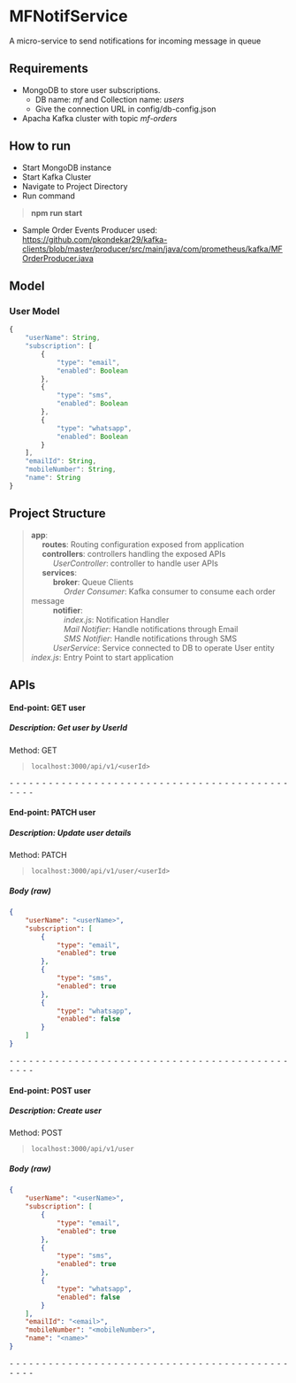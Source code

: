 # MFNotifService

A micro-service to send notifications for incoming message in queue

## Requirements
- MongoDB to store user subscriptions. 
  - DB name: *mf* and Collection name: *users*
  - Give the connection URL in config/db-config.json
- Apacha Kafka cluster with topic *mf-orders*

## How to run

- Start MongoDB instance
- Start Kafka Cluster
- Navigate to Project Directory
- Run command 
> **npm run start**<br>
- Sample Order Events Producer used: https://github.com/pkondekar29/kafka-clients/blob/master/producer/src/main/java/com/prometheus/kafka/MFOrderProducer.java

## Model

### User Model 

```javascript
{
    "userName": String,
    "subscription": [
        {
            "type": "email",
            "enabled": Boolean
        },
        {
            "type": "sms",
            "enabled": Boolean
        },
        {
            "type": "whatsapp",
            "enabled": Boolean
        }
    ],
    "emailId": String,
    "mobileNumber": String,
    "name": String
}
```

## Project Structure

>**app**:<br>
&nbsp;&nbsp;&nbsp;&nbsp;&nbsp;**routes**: Routing configuration exposed from application<br>
&nbsp;&nbsp;&nbsp;&nbsp;&nbsp;**controllers**: controllers handling the exposed APIs<br>
&nbsp;&nbsp;&nbsp;&nbsp;&nbsp;&nbsp;&nbsp;&nbsp;&nbsp;&nbsp;*UserController*: controller to handle user APIs<br>
&nbsp;&nbsp;&nbsp;&nbsp;&nbsp;**services**:<br>
&nbsp;&nbsp;&nbsp;&nbsp;&nbsp;&nbsp;&nbsp;&nbsp;&nbsp;&nbsp;**broker**: Queue Clients<br>
&nbsp;&nbsp;&nbsp;&nbsp;&nbsp;&nbsp;&nbsp;&nbsp;&nbsp;&nbsp;&nbsp;&nbsp;&nbsp;&nbsp;&nbsp;*Order Consumer*: Kafka consumer to consume each order message<br>
&nbsp;&nbsp;&nbsp;&nbsp;&nbsp;&nbsp;&nbsp;&nbsp;&nbsp;&nbsp;**notifier**: <br>
&nbsp;&nbsp;&nbsp;&nbsp;&nbsp;&nbsp;&nbsp;&nbsp;&nbsp;&nbsp;&nbsp;&nbsp;&nbsp;&nbsp;&nbsp;*index.js*: Notification Handler<br>
&nbsp;&nbsp;&nbsp;&nbsp;&nbsp;&nbsp;&nbsp;&nbsp;&nbsp;&nbsp;&nbsp;&nbsp;&nbsp;&nbsp;&nbsp;*Mail Notifier*: Handle notifications through Email<br>
&nbsp;&nbsp;&nbsp;&nbsp;&nbsp;&nbsp;&nbsp;&nbsp;&nbsp;&nbsp;&nbsp;&nbsp;&nbsp;&nbsp;&nbsp;*SMS Notifier*: Handle notifications through SMS<br>
&nbsp;&nbsp;&nbsp;&nbsp;&nbsp;&nbsp;&nbsp;&nbsp;&nbsp;&nbsp;*UserService*: Service connected to DB to operate User entity<br>
*index.js*: Entry Point to start application

## APIs

#### End-point: GET user
##### Description: Get user by UserId
Method: GET
>```
>localhost:3000/api/v1/<userId>
>```

⁃ ⁃ ⁃ ⁃ ⁃ ⁃ ⁃ ⁃ ⁃ ⁃ ⁃ ⁃ ⁃ ⁃ ⁃ ⁃ ⁃ ⁃ ⁃ ⁃ ⁃ ⁃ ⁃ ⁃ ⁃ ⁃ ⁃ ⁃ ⁃ ⁃ ⁃ ⁃ ⁃ ⁃ ⁃ ⁃ ⁃ ⁃ ⁃ ⁃ ⁃ ⁃ ⁃ ⁃ ⁃ ⁃ ⁃

#### End-point: PATCH user
##### Description: Update user details
Method: PATCH
>```
>localhost:3000/api/v1/user/<userId>
>```
##### Body (**raw**)

```json
{
    "userName": "<userName>",
    "subscription": [
        {
            "type": "email",
            "enabled": true
        },
        {
            "type": "sms",
            "enabled": true
        },
        {
            "type": "whatsapp",
            "enabled": false
        }
    ]
}
```
⁃ ⁃ ⁃ ⁃ ⁃ ⁃ ⁃ ⁃ ⁃ ⁃ ⁃ ⁃ ⁃ ⁃ ⁃ ⁃ ⁃ ⁃ ⁃ ⁃ ⁃ ⁃ ⁃ ⁃ ⁃ ⁃ ⁃ ⁃ ⁃ ⁃ ⁃ ⁃ ⁃ ⁃ ⁃ ⁃ ⁃ ⁃ ⁃ ⁃ ⁃ ⁃ ⁃ ⁃ ⁃ ⁃ ⁃

#### End-point: POST user
##### Description: Create user
Method: POST
>```
>localhost:3000/api/v1/user
>```
##### Body (**raw**)

```json
{
    "userName": "<userName>",
    "subscription": [
        {
            "type": "email",
            "enabled": true
        },
        {
            "type": "sms",
            "enabled": true
        },
        {
            "type": "whatsapp",
            "enabled": false
        }
    ],
    "emailId": "<email>",
    "mobileNumber": "<mobileNumber>",
    "name": "<name>"
}
```

⁃ ⁃ ⁃ ⁃ ⁃ ⁃ ⁃ ⁃ ⁃ ⁃ ⁃ ⁃ ⁃ ⁃ ⁃ ⁃ ⁃ ⁃ ⁃ ⁃ ⁃ ⁃ ⁃ ⁃ ⁃ ⁃ ⁃ ⁃ ⁃ ⁃ ⁃ ⁃ ⁃ ⁃ ⁃ ⁃ ⁃ ⁃ ⁃ ⁃ ⁃ ⁃ ⁃ ⁃ ⁃ ⁃ ⁃